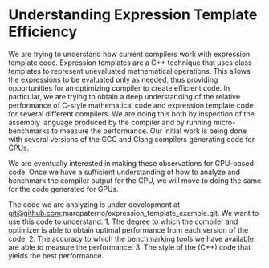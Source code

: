# Understanding Expression Template Efficiency

We are trying to understand how current compilers work with expression template code.
Expression templates are a C++ technique that uses class templates to represent unevaluated mathematical operations.
This allows the expressions to be evaluated only as needed, thus providing opportunities for an optimizing compiler to create efficient code.
In particular, we are trying to obtain a deep understanding of the relative performance of C-style mathematical code and expression template code for several different compilers.
We are doing this both by inspection of the assembly language produced by the compiler and by running micro-benchmarks to measure the performance.
Our initial work is being done with several versions of the GCC and Clang compilers generating code for CPUs.

We are eventually interested in making these observations for GPU-based code.
Once we have a sufficient understanding of how to analyze and benchmark the compiler output for the CPU, we will move to doing the same for the code generated for GPUs.

The code we are analyzing is under development at git@github.com:marcpaterno/expression_template_example.git.
We want to use this code to understand:
    1. The degree to which the compiler and optimizer is able to obtain optimal performance from each version of the code.
    2. The accuracy to which the benchmarking tools we have available are able to measure the performance.
    3. The style of the (C++) code that yields the best performance.

